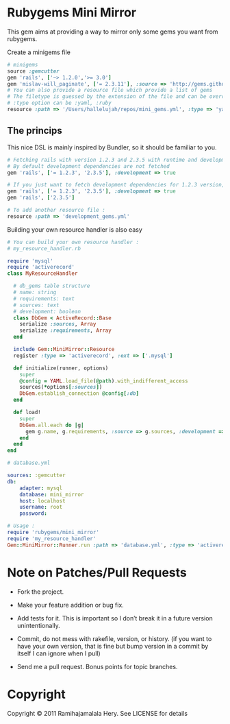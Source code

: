 # Rubygems Mini Mirror

This gem aims at providing a way to mirror only some gems you want from rubygems.

Create a minigems file

```ruby
# minigems
source :gemcutter
gem 'rails', ['~> 1.2.0','>= 3.0']
gem 'mislav-will_paginate', ['= 2.3.11'], :source => 'http://gems.github.com'
# You can also provide a resource file which provide a list of gems
# The filetype is guessed by the extension of the file and can be overriden.
# :type option can be :yaml, :ruby
resource :path => '/Users/hallelujah/repos/mini_gems.yml', :type => 'yaml'
```

The princips
------------

This nice DSL is mainly inspired by Bundler, so it should be familiar to you.

```ruby
# Fetching rails with version 1.2.3 and 2.3.5 with runtime and development dependencies
# By default development dependencies are not fetched
gem 'rails', ['= 1.2.3', '2.3.5'], :development => true

# If you just want to fetch development dependencies for 1.2.3 version, you need separated definitions :
gem 'rails', ['= 1.2.3', '2.3.5'], :development => true
gem 'rails', ['2.3.5']

# To add another resource file :
resource :path => 'development_gems.yml'
```

Building your own resource handler is also easy

```ruby
# You can build your own resource handler :
# my_resource_handler.rb

require 'mysql'
require 'activerecord'
class MyResourceHandler

  # db_gems table structure
  # name: string
  # requirements: text
  # sources: text
  # development: boolean
  class DbGem < ActiveRecord::Base
    serialize :sources, Array
    serialize :requirements, Array
  end

  include Gem::MiniMirror::Resource
  register :type => 'activerecord', :ext => ['.mysql']

  def initialize(runner, options)
    super
    @config = YAML.load_file(@path).with_indifferent_access
    sources(*options[:sources])
    DbGem.establish_connection @config[:db]
  end

  def load!
    super
    DbGem.all.each do |g|
      gem g.name, g.requirements, :source => g.sources, :development => g.development?
    end
  end
end
```

```yaml
# database.yml

sources: :gemcutter
db:
    adapter: mysql
    database: mini_mirror
    host: localhost
    username: root
    password:
```

```ruby
# Usage :
require 'rubygems/mini_mirror'
require 'my_resource_handler'
Gem::MiniMirror::Runner.run :path => 'database.yml', :type => 'activerecord'
```



# Note on Patches/Pull Requests

* Fork the project.

* Make your feature addition or bug fix.

* Add tests for it. This is important so I don’t break it in a future version unintentionally.

* Commit, do not mess with rakefile, version, or history. (if you want to have your own version, that is fine but bump version in a commit by itself I can ignore when I pull)

* Send me a pull request. Bonus points for topic branches.

# Copyright

Copyright &copy; 2011 Ramihajamalala Hery. See LICENSE for details

